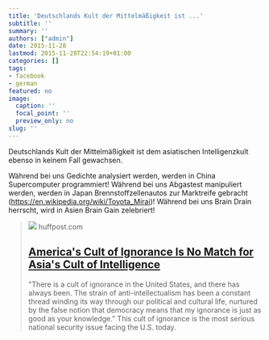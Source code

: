 ```yaml
---
title: 'Deutschlands Kult der Mittelmäßigkeit ist ...'
subtitle: ''
summary: ''
authors: ["admin"]
date: 2015-11-28
lastmod: 2015-11-28T22:54:19+01:00
categories: []
tags:
- facebook
- german
featured: no
image:
  caption: ''
  focal_point: ''
  preview_only: no
slug: ''
---
```

Deutschlands Kult der Mittelmäßigkeit ist dem asiatischen Intelligenzkult ebenso in keinem Fall gewachsen. 

Während bei uns Gedichte analysiert werden, werden in China Supercomputer programmiert!
Während bei uns Abgastest manipuliert werden, werden in Japan Brennstoffzellenautos zur Marktreife gebracht (https://en.wikipedia.org/wiki/Toyota_Mirai)!
Während bei uns Brain Drain herrscht, wird in Asien Brain Gain zelebriert!
> [![](https://img.huffingtonpost.com/asset/default-entry.jpg?ops=1778_1000)](http://www.huffingtonpost.com/john-w-traphagan/america-ignorance-asia-intelligence_b_5505032.html)
> huffpost.com
> ## [America's Cult of Ignorance Is No Match for Asia's Cult of Intelligence](http://www.huffingtonpost.com/john-w-traphagan/america-ignorance-asia-intelligence_b_5505032.html)
>
>"There is a cult of ignorance in the United States, and there has always been. The strain of anti-intellectualism has been a constant thread winding its way through our political and cultural life, nurtured by the false notion that democracy means that my ignorance is just as good as your knowledge." This cult of ignorance is the most serious national security issue facing the U.S. today.


